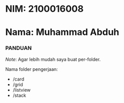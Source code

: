 # NIM: 2100016008
# Nama: Muhammad Abduh

### PANDUAN

*Note*: Agar lebih mudah saya buat per-folder.

Nama folder pengerjaan: 

- /card
- /grid
- /listview
- /stack
